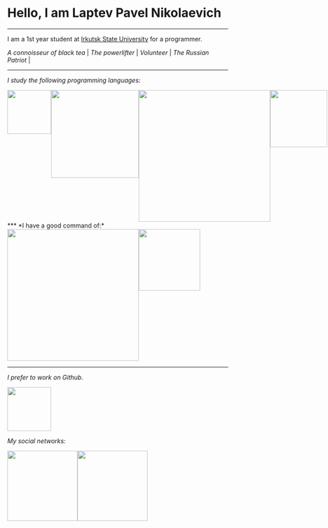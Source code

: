 # Hello, I am Laptev Pavel Nikolaevich
***

I am a 1st year student at [Irkutsk State University](https://isu.ru/ru "university website") for a programmer.

*A connoisseur of black tea* | *The powerlifter* | *Volunteer* | *The Russian Patriot* |
***
*I study the following programming languages:*

<div style="display: flex">
  <img src="https://camo.githubusercontent.com/c73a8fdacf1b62ff917547d2727b082ffec10a9d588d175f5217b2ebc090797f/68747470733a2f2f6c6f676f732d646f776e6c6f61642e636f6d2f77702d636f6e74656e742f75706c6f6164732f323031362f31302f507974686f6e5f6c6f676f5f69636f6e2e706e67" width="100">
  <img src="https://repository-images.githubusercontent.com/882204607/d30bd94d-d64a-41f8-8cd4-dceb3f01d415" width="200">
  <img src="https://camo.githubusercontent.com/5283bbd4a873b24195ea172115f5e707e021c177ad69ccb4126d7c9727240fe4/68747470733a2f2f66757a65736572766572732e72752f77702d636f6e74656e742f75706c6f6164732f312f322f662f31326665383039353266376365353861336164633237633539326233613363392e706e67" width="300">
  <img src="https://i.pinimg.com/originals/79/09/89/7909897ceea2691e5a4942766c678ff3.png" width="130">
</div>
***
 *I have a good command of:*
<div style="display:flex">
	<img src="https://blogger.googleusercontent.com/img/b/R29vZ2xl/AVvXsEikif40q4bZO9RD5D2_bA6gwMaxoyBzKPs8hf-vqd_Raiehz9_6xhYe1FmbEnWZ6LnnpumSd5KSTrcy6gN0izQlb6KUWHdXxGR0qVQeQJOkPJeoFLBQSzrjVl9PaixaNLpFi0kw2YxltGcdCzIUm3NdgnM_8BjeePWaiA3p07F6NAugJs3Bzg6XBZn8/s1280/adobe%20photoshop%20icons.png" width="300">
  <img src="https://is1-ssl.mzstatic.com/image/thumb/Purple221/v4/c3/d1/f7/c3d1f798-d6b3-0240-5a46-f8706c1ab47c/icon.png/1200x630bb.png" width="140">
</div>

***
 *I prefer to work on Github.*
<div style="display: inline-flex">
	<img src="https://upload.wikimedia.org/wikipedia/commons/thumb/9/91/Octicons-mark-github.svg/1200px-Octicons-mark-github.svg.png" width="100">
</div>

*Мy social networks:*
<div style="display: flex">
<a href="https://t.me/LPN_2007">
	<img src="https://i0.wp.com/logohistory.net/wp-content/uploads/2022/10/Telegram-logo.png" width="160">
</a>
<a href="https://vk.com/id511484981">
  <img src="https://volgodonskoy.ikro.ru/netcat_files/userfiles/1872/2024/vk.png"  width="160">
</a>
</div>
